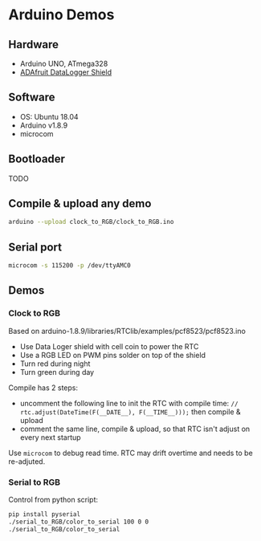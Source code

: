 # Arduino Demos

## Hardware

- Arduino UNO, ATmega328
- [ADAfruit DataLogger Shield](https://cdn-learn.adafruit.com/downloads/pdf/adafruit-data-logger-shield.pdf)

## Software
- OS: Ubuntu 18.04
- Arduino v1.8.9
- microcom

## Bootloader

TODO

## Compile & upload any demo

```sh
arduino --upload clock_to_RGB/clock_to_RGB.ino
```

## Serial port

```sh
microcom -s 115200 -p /dev/ttyAMC0
```

## Demos

### Clock to RGB

Based on  arduino-1.8.9/libraries/RTClib/examples/pcf8523/pcf8523.ino 

- Use Data Loger shield with cell coin to power the RTC
- Use a RGB LED on PWM pins solder on top of the shield
- Turn red during night
- Turn green during day

Compile has 2 steps:

- uncomment the following line to init the RTC with compile time: `// rtc.adjust(DateTime(F(__DATE__), F(__TIME__)));` then compile & upload
- comment the same line, compile & upload, so that RTC isn't adjust on every next startup

Use `microcom` to debug read time. RTC may drift overtime and needs to
be re-adjuted.

###  Serial to RGB

Control from python script:

```sh
pip install pyserial
./serial_to_RGB/color_to_serial 100 0 0
./serial_to_RGB/color_to_serial
```
